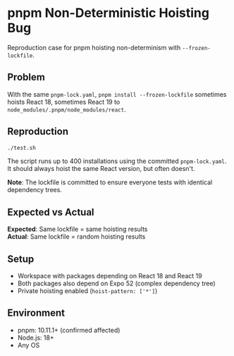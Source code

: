# pnpm Non-Deterministic Hoisting Bug

Reproduction case for pnpm hoisting non-determinism with `--frozen-lockfile`.

## Problem

With the same `pnpm-lock.yaml`, `pnpm install --frozen-lockfile` sometimes hoists React 18, sometimes React 19 to `node_modules/.pnpm/node_modules/react`.

## Reproduction

```bash
./test.sh
```

The script runs up to 400 installations using the committed `pnpm-lock.yaml`. It should always hoist the same React version, but often doesn't.

**Note**: The lockfile is committed to ensure everyone tests with identical dependency trees.

## Expected vs Actual

**Expected**: Same lockfile = same hoisting results  
**Actual**: Same lockfile = random hoisting results

## Setup

- Workspace with packages depending on React 18 and React 19
- Both packages also depend on Expo 52 (complex dependency tree)
- Private hoisting enabled (`hoist-pattern: ['*']`)

## Environment

- pnpm: 10.11.1+ (confirmed affected)
- Node.js: 18+
- Any OS